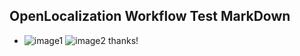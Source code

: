 ## OpenLocalization Workflow Test MarkDown
* ![image1](.\5b9a49db-6620-4184-8872-80df4fc80f89.PNG)   ![image2](.\4faf6254-10de-4338-b5a3-af5fbb75984a.png) 
thanks!